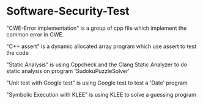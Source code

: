 # Software-Security-Test

"CWE-Error implementation" is a group of cpp file which implement the common error in CWE.

"C++ assert" is a dynamic allocated array program which use assert to test the code

"Static Analysis" is using Cppcheck and the Clang Static Analyzer to do static analysis on program 'SudokuPuzzleSolver'

"Unit test with Google test" is using Google test to test a 'Date' program

"Symbolic Execution with KLEE" is using KLEE to solve a guessing program
